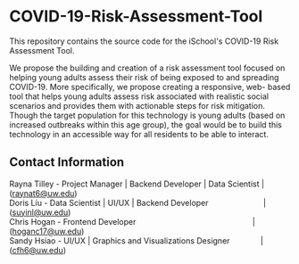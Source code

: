 # COVID-19-Risk-Assessment-Tool
This repository contains the source code for the iSchool's COVID-19 Risk Assessment Tool.  

We propose the building and creation of a risk assessment tool focused on helping young adults assess their  risk of being exposed to and spreading COVID-19. More specifically, we propose creating a responsive, web- based tool that helps young adults assess risk associated with realistic social scenarios and provides them with  actionable steps for risk mitigation. Though the target population for this technology is young adults (based on increased outbreaks within this age group), the goal would be to build this technology in an accessible way for all residents to be able to interact.

## Contact Information
Rayna Tilley - Project Manager | Backend Developer | Data Scientist | (raynat6@uw.edu)   
Doris Liu - Data Scientist | UI/UX | Backend Developer &nbsp;&nbsp;&nbsp;&nbsp;&nbsp;&nbsp;&nbsp;&nbsp;&nbsp;&nbsp;&nbsp;&nbsp;&nbsp;&nbsp;&nbsp;&nbsp;&nbsp;&nbsp;&nbsp;&nbsp;&nbsp;&nbsp;&nbsp; | (suyinl@uw.edu)   
Chris Hogan - Frontend Developer &nbsp;&nbsp;&nbsp;&nbsp;&nbsp;&nbsp;&nbsp;&nbsp;&nbsp;&nbsp;&nbsp;&nbsp;&nbsp;&nbsp;&nbsp;&nbsp;&nbsp;&nbsp;&nbsp;&nbsp;&nbsp;&nbsp;&nbsp;&nbsp;&nbsp;&nbsp;&nbsp;&nbsp;&nbsp;&nbsp;&nbsp;&nbsp;&nbsp;&nbsp;&nbsp;&nbsp;&nbsp;&nbsp;&nbsp;&nbsp;&nbsp;&nbsp;&nbsp;&nbsp;&nbsp;&nbsp;&nbsp;&nbsp;&nbsp;&nbsp;&nbsp; | (hoganc17@uw.edu)   
Sandy Hsiao - UI/UX | Graphics and Visualizations Designer &nbsp;&nbsp;&nbsp;&nbsp;&nbsp;&nbsp;&nbsp;&nbsp;&nbsp;&nbsp;&nbsp;&nbsp; | (cfh6@uw.edu)   
